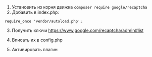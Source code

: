 1. Установить из корня движка `composer require google/recaptcha`
2. Добавить в index.php:

`require_once 'vendor/autoload.php';`

3. Получить ключи https://www.google.com/recaptcha/admin#list

4. Вписать их в config.php

5. Активировать плагин
